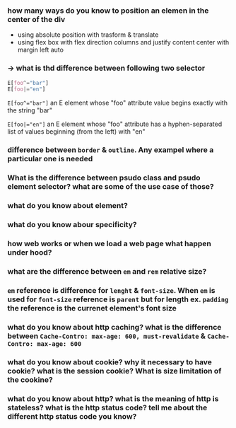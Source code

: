 ### how many ways do you know to position an elemen in the center of the div
- using absolute position with trasform & translate 
- using flex box with flex direction columns and justify content center with margin left auto

### ->  what is thd difference between following two selector
```css
E[foo^="bar"]
E[foo|="en"]
```
`E[foo^="bar"]` an E element whose "foo" attribute value begins exactly with the string "bar"

`E[foo|="en"]` an E element whose "foo" attribute has a hyphen-separated list of values beginning (from the left) with "en"

### difference between `border` & `outline`. Any exampel where a particular one is needed

### What is the difference between psudo class and psudo element selector? what are some of the use case of those?

### what do you know about <wbr> element?

### what do you know abour specificity?

### how web works or when we load a web page what happen under hood?

### what are the difference between `em` and `rem` relative size?

### `em` reference is difference for `lenght` & `font-size`. When `em` is used for `font-size` reference is `parent` but for length ex. `padding` the reference is the currenet element's font size

### what do you know about http caching? what is the difference between `Cache-Contro: max-age: 600, must-revalidate` & `Cache-Contro: max-age: 600`

### what do you know about cookie? why it necessary to have cookie? what is the session cookie? What is size limitation of the cookine?

### what do you know about http? what is the meaning of http is stateless? what is the http status code? tell me about the different http status code you know?
